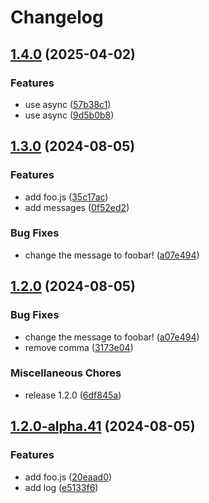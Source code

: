 # Changelog

## [1.4.0](https://github.com/tkrs/release-test/compare/v1.3.0...v1.4.0) (2025-04-02)


### Features

* use async ([57b38c1](https://github.com/tkrs/release-test/commit/57b38c151ba489a2a060fd69b3cb764a0edeb64f))
* use async ([9d5b0b8](https://github.com/tkrs/release-test/commit/9d5b0b8885cc70e09bf673978989311d8408ba11))

## [1.3.0](https://github.com/tkrs/release-test/compare/v1.2.0...v1.3.0) (2024-08-05)


### Features

* add foo.js ([35c17ac](https://github.com/tkrs/release-test/commit/35c17ac73ce837d1e116adbd49edd6b08c64bb04))
* add messages ([0f52ed2](https://github.com/tkrs/release-test/commit/0f52ed2124fb076c4c32a804551988911ecaddd0))


### Bug Fixes

* change the message to foobar! ([a07e494](https://github.com/tkrs/release-test/commit/a07e4946a6a65ef66e0455215453d77072e97ce7))

## [1.2.0](https://github.com/tkrs/release-test/compare/v1.2.0-alpha.41...v1.2.0) (2024-08-05)


### Bug Fixes

* change the message to foobar! ([a07e494](https://github.com/tkrs/release-test/commit/a07e4946a6a65ef66e0455215453d77072e97ce7))
* remove comma ([3173e04](https://github.com/tkrs/release-test/commit/3173e04b6c421345f9f8038ffa48ddeef93711f0))


### Miscellaneous Chores

* release 1.2.0 ([6df845a](https://github.com/tkrs/release-test/commit/6df845ad83c3711609577661d171df2616ce7411))

## [1.2.0-alpha.41](https://github.com/tkrs/release-test/compare/v1.1.1-alpha.41...v1.2.0-alpha.41) (2024-08-05)


### Features

* add foo.js ([20eaad0](https://github.com/tkrs/release-test/commit/20eaad0139acfeff111b0ed45457d123ed9158af))
* add log ([e5133f6](https://github.com/tkrs/release-test/commit/e5133f63ca28a70cf596465eb92da43f1d09e8ad))
